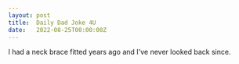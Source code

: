 ```yaml
---
layout: post
title:  Daily Dad Joke 4U
date:   2022-08-25T00:00:00Z
---
```

I had a neck brace fitted years ago and I've never looked back since.
